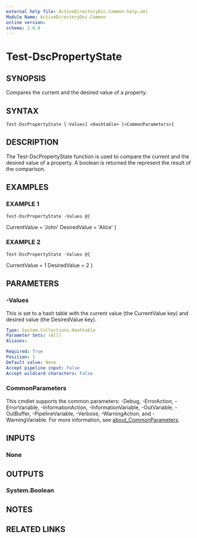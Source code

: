 ```yaml
---
external help file: ActiveDirectoryDsc.Common-help.xml
Module Name: ActiveDirectoryDsc.Common
online version:
schema: 2.0.0
---
```


# Test-DscPropertyState

## SYNOPSIS
Compares the current and the desired value of a property.

## SYNTAX

```
Test-DscPropertyState [-Values] <Hashtable> [<CommonParameters>]
```

## DESCRIPTION
The Test-DscPropertyState function is used to compare the current and the desired value of a property.
A
boolean is returned the represent the result of the comparison.

## EXAMPLES

### EXAMPLE 1
```
Test-DscPropertyState -Values @{
```

CurrentValue = 'John'
    DesiredValue = 'Alice'
}

### EXAMPLE 2
```
Test-DscPropertyState -Values @{
```

CurrentValue = 1
    DesiredValue = 2
}

## PARAMETERS

### -Values
This is set to a hash table with the current value (the CurrentValue key) and desired value (the DesiredValue
key).

```yaml
Type: System.Collections.Hashtable
Parameter Sets: (All)
Aliases:

Required: True
Position: 1
Default value: None
Accept pipeline input: False
Accept wildcard characters: False
```

### CommonParameters
This cmdlet supports the common parameters: -Debug, -ErrorAction, -ErrorVariable, -InformationAction, -InformationVariable, -OutVariable, -OutBuffer, -PipelineVariable, -Verbose, -WarningAction, and -WarningVariable. For more information, see [about_CommonParameters](http://go.microsoft.com/fwlink/?LinkID=113216).

## INPUTS

### None
## OUTPUTS

### System.Boolean
## NOTES

## RELATED LINKS
